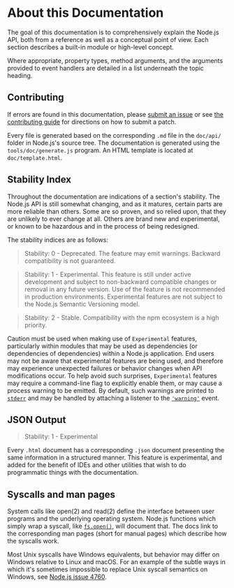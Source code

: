 # About this Documentation

<!--introduced_in=v0.10.0-->
<!-- type=misc -->

The goal of this documentation is to comprehensively explain the Node.js
API, both from a reference as well as a conceptual point of view. Each
section describes a built-in module or high-level concept.

Where appropriate, property types, method arguments, and the arguments
provided to event handlers are detailed in a list underneath the topic
heading.

## Contributing

If errors are found in this documentation, please [submit an issue][]
or see [the contributing guide][] for directions on how to submit a patch.

Every file is generated based on the corresponding `.md` file in the
`doc/api/` folder in Node.js's source tree. The documentation is generated
using the `tools/doc/generate.js` program. An HTML template is located at
`doc/template.html`.

## Stability Index

<!--type=misc-->

Throughout the documentation are indications of a section's
stability. The Node.js API is still somewhat changing, and as it
matures, certain parts are more reliable than others. Some are so
proven, and so relied upon, that they are unlikely to ever change at
all. Others are brand new and experimental, or known to be hazardous
and in the process of being redesigned.

The stability indices are as follows:

> Stability: 0 - Deprecated. The feature may emit warnings. Backward
> compatibility is not guaranteed.

<!-- separator -->

> Stability: 1 - Experimental. This feature is still under active development
> and subject to non-backward compatible changes or removal in any future
> version. Use of the feature is not recommended in production environments.
> Experimental features are not subject to the Node.js Semantic Versioning
> model.

<!-- separator -->

> Stability: 2 - Stable. Compatibility with the npm ecosystem is a high
> priority.

Caution must be used when making use of `Experimental` features, particularly
within modules that may be used as dependencies (or dependencies of
dependencies) within a Node.js application. End users may not be aware that
experimental features are being used, and therefore may experience unexpected
failures or behavior changes when API modifications occur. To help avoid such
surprises, `Experimental` features may require a command-line flag to
explicitly enable them, or may cause a process warning to be emitted.
By default, such warnings are printed to [`stderr`][] and may be handled by
attaching a listener to the [`'warning'`][] event.

## JSON Output
<!-- YAML
added: v0.6.12
-->

> Stability: 1 - Experimental

Every `.html` document has a corresponding `.json` document presenting
the same information in a structured manner. This feature is
experimental, and added for the benefit of IDEs and other utilities that
wish to do programmatic things with the documentation.

## Syscalls and man pages

System calls like open(2) and read(2) define the interface between user programs
and the underlying operating system. Node.js functions
which simply wrap a syscall,
like [`fs.open()`][], will document that. The docs link to the corresponding man
pages (short for manual pages) which describe how the syscalls work.

Most Unix syscalls have Windows equivalents, but behavior may differ on Windows
relative to Linux and macOS. For an example of the subtle ways in which it's
sometimes impossible to replace Unix syscall semantics on Windows, see [Node.js
issue 4760](https://github.com/nodejs/node/issues/4760).

[`'warning'`]: process.html#process_event_warning
[`stderr`]: process.html#process_process_stderr
[`fs.open()`]: fs.html#fs_fs_open_path_flags_mode_callback
[submit an issue]: https://github.com/nodejs/node/issues/new
[the contributing guide]: https://github.com/nodejs/node/blob/master/CONTRIBUTING.md
